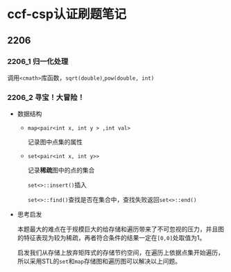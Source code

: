 # **ccf-csp认证刷题笔记**

## 2206
### 2206_1 归一化处理

调用``<cmath>``库函数，``sqrt(double)``,``pow(double, int)`` 
### 2206_2 寻宝！大冒险！
+ 数据结构
  
  - ``map<pair<int x, int y > ,int val>``

    记录图中点集的属性

   - ``set<pair<int x, int y>> ``
  
        记录**稀疏**图中的点的集合
        
        ``set<>::insert()``插入

        ``set<>::find()``查找是否在集合中，查找失败返回``set<>::end()``


+ 思考启发
  
  本题最大的难点在于规模巨大的给存储和遍历带来了不可忽视的压力，并且图的特征表现为较为稀疏，再者符合条件的结果一定在``[0,0]``处取值为1。
  
  启发我们从存储上放弃矩阵式的存储节约空间，在遍历上依据点集开始遍历，所以采用STL的``set``和``map``存储图和遍历图可以解决以上问题。

  

  
  